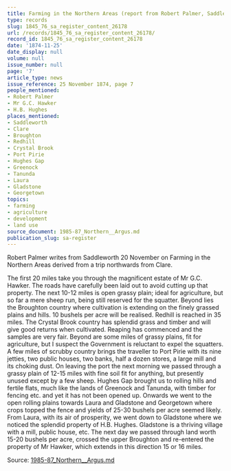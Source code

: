 ```yaml
---
title: Farming in the Northern Areas (report from Robert Palmer, Saddleworth)
type: records
slug: 1845_76_sa_register_content_26178
url: /records/1845_76_sa_register_content_26178/
record_id: 1845_76_sa_register_content_26178
date: '1874-11-25'
date_display: null
volume: null
issue_number: null
page: '7'
article_type: news
issue_reference: 25 November 1874, page 7
people_mentioned:
- Robert Palmer
- Mr G.C. Hawker
- H.B. Hughes
places_mentioned:
- Saddleworth
- Clare
- Broughton
- Redhill
- Crystal Brook
- Port Pirie
- Hughes Gap
- Greenock
- Tanunda
- Laura
- Gladstone
- Georgetown
topics:
- farming
- agriculture
- development
- land use
source_document: 1985-87_Northern__Argus.md
publication_slug: sa-register
---
```


Robert Palmer writes from Saddleworth 20 November on Farming in the Northern Areas derived from a trip northwards from Clare.

The first 20 miles take you through the magnificent estate of Mr G.C. Hawker.  The roads have carefully been laid out to avoid cutting up that property.  The next 10-12 miles is open grassy plain; ideal for agriculture, but so far a mere sheep run, being still reserved for the squatter.  Beyond lies the Broughton country where cultivation is extending on the finely grassed plains and hills.  10 bushels per acre will be realised.  Redhill is reached in 35 miles.  The Crystal Brook country has splendid grass and timber and will give good returns when cultivated.  Reaping has commenced and the samples are very fair.  Beyond are some miles of grassy plains, fit for agriculture, but I suspect the Government is reluctant to expel the squatters.  A few miles of scrubby country brings the traveller to Port Pirie with its nine jetties, two public houses, two banks, half a dozen stores, a large mill and its choking dust.  On leaving the port the next morning we passed through a grassy plain of 12-15 miles with fine soil fit for anything, but presently unused except by a few sheep.  Hughes Gap brought us to rolling hills and fertile flats, much like the lands of Greenock and Tanunda, with timber for fencing etc. and yet it has not been opened up.  Onwards we went to the open rolling plains towards Laura and Gladstone and Georgetown where crops topped the fence and yields of 25-30 bushels per acre seemed likely.  From Laura, with its air of prosperity, we went down to Gladstone where we noticed the splendid property of H.B. Hughes.  Gladstone is a thriving village with a mill, public house, etc.  The next day we passed through land worth 15-20 bushels per acre, crossed the upper Broughton and re-entered the property of Mr Hawker, which extends in this direction 15 or 16 miles.

Source: [1985-87_Northern__Argus.md](/downloads/markdown/1985-87_Northern__Argus.md)

